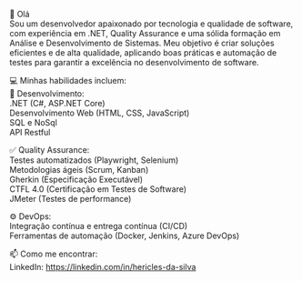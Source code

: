 👋 Olá<br>
Sou um desenvolvedor apaixonado por tecnologia e qualidade de software, com experiência em .NET, Quality Assurance e uma sólida formação em Análise e Desenvolvimento de Sistemas. Meu objetivo é criar soluções eficientes e de alta qualidade, aplicando boas práticas e automação de testes para garantir a excelência no desenvolvimento de software.

💻 Minhas habilidades incluem:<br> 
🔧 Desenvolvimento:<br> 
.NET (C#, ASP.NET Core)<br> 
Desenvolvimento Web (HTML, CSS, JavaScript)<br> 
SQL e NoSql<br> 
API Restful <br>

✅ Quality Assurance: <br>
Testes automatizados (Playwright, Selenium) <br>
Metodologias ágeis (Scrum, Kanban) <br>
Gherkin (Especificação Executável) <br>
CTFL 4.0 (Certificação em Testes de Software) <br>
JMeter (Testes de performance) <br>

⚙️ DevOps: <br>
Integração contínua e entrega contínua (CI/CD) <br>
Ferramentas de automação (Docker, Jenkins, Azure DevOps) <br>

📫 Como me encontrar: <br>
LinkedIn: https://linkedin.com/in/hericles-da-silva 

